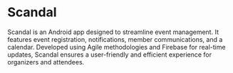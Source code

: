 # Scandal
Scandal is an Android app designed to streamline event management. It features event registration, notifications, member communications, and a calendar. Developed using Agile methodologies and Firebase for real-time updates, Scandal ensures a user-friendly and efficient experience for organizers and attendees.
